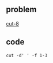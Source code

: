 ## problem
[cut-8](https://www.hackerrank.com/challenges/text-processing-cut-8/problem)

## code
```shell
cut -d' ' -f 1-3
```